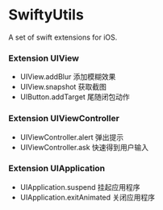 # SwiftyUtils

A set of swift extensions for iOS.


### Extension UIView

- UIView.addBlur 添加模糊效果
- UIView.snapshot 获取截图
- UIButton.addTarget 尾随闭包动作

### Extension UIViewController

- UIViewController.alert 弹出提示
- UIViewController.ask 快速得到用户输入

### Extension UIApplication

- UIApplication.suspend 挂起应用程序
- UIApplication.exitAnimated 关闭应用程序
